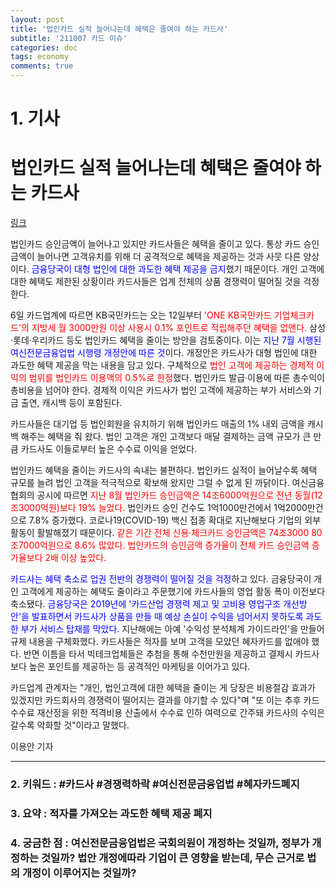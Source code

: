 ```yaml
---
layout: post
title: '법인카드 실적 늘어나는데 혜택은 줄여야 하는 카드사'
subtitle: '211007 카드 이슈'
categories: doc
tags: economy
comments: true
---
```

# 1. 기사

법인카드 실적 늘어나는데 혜택은 줄여야 하는 카드사
==========
[링크](https://news.mt.co.kr/mtview.php?no=2021100616005576776)

법인카드 승인금액이 늘어나고 있지만 카드사들은 혜택을 줄이고 있다.
통상 카드 승인금액이 늘어나면 고객유치를 위해 더 공격적으로 혜택을 제공하는 것과 사뭇 다른 양상이다.
<span style="color:blue">금융당국이 대형 법인에 대한 과도한 혜택 제공을 금지</span>했기 때문이다.
개인 고객에 대한 혜택도 제한된 상황이라 카드사들은 업계 전체의 상품 경쟁력이 떨어질 것을 걱정한다.   

6일 카드업계에 따르면 KB국민카드는 오는 12일부터 <span style="color:red">'ONE KB국민카드 기업체크카드'의 지방세 월 3000만원 이상 사용시 0.1% 포인트로 적립해주던 혜택을 없앤다.</span> 삼성·롯데·우리카드 등도 법인카드 혜택을 줄이는 방안을 검토중이다. 이는 <span style="color:blue">지난 7월 시행된 여신전문금융업법 시행령 개정안에 따른 것</span>이다. 개정안은 카드사가 대형 법인에 대한 과도한 혜택 제공을 막는 내용을 담고 있다. 구체적으로 <span style="color:red">법인 고객에 제공하는 경제적 이익의 범위를 법인카드 이용액의 0.5%로 한정</span>했다. 법인카드 발급·이용에 따른 총수익이 총비용을 넘어야 한다. 경제적 이익은 카드사가 법인 고객에 제공하는 부가 서비스와 기금 출연, 캐시백 등이 포함된다.

카드사들은 대기업 등 법인회원을 유치하기 위해 법인카드 매출의 1% 내외 금액을 캐시백 해주는 혜택을 줘 왔다. 법인 고객은 개인 고객보다 매달 결제하는 금액 규모가 큰 만큼 카드사도 이들로부터 높은 수수료 이익을 얻었다.   

법인카드 혜택을 줄이는 카드사의 속내는 불편하다. 법인카드 실적이 늘어날수록 혜택 규모를 늘려 법인 고객을 적극적으로 확보해 왔지만 그럴 수 없게 된 까닭이다. 여신금융협회의 공시에 따르면 <span style="color:red">지난 8월 법인카드 승인금액은 14조6000억원으로 전년 동월(12조3000억원)보다 19% 늘었다.</span> 법인카드 승인 건수도 1억1000만건에서 1억2000만건으로 7.8% 증가했다. 코로나19(COVID-19) 백신 접종 확대로 지난해보다 기업의 외부활동이 활발해졌기 때문이다. <span style="color:red">같은 기간 전체 신용·체크카드 승인금액은 74조3000 80조7000억원으로 8.6% 많았다. 법인카드의 승인금액 증가율이 전체 카드 승인금액 증가율보다 2배 이상 높았다.</span>   

<span style="color:blue">카드사는 혜택 축소로 업권 전반의 경쟁력이 떨어질 것을 걱정</span>하고 있다. 금융당국이 개인 고객에게 제공하는 혜택도 줄이라고 주문했기에 카드사들의 영업 활동 폭이 이전보다 축소됐다. <span style="color:blue">금융당국은 2019년에 '카드산업 경쟁력 제고 및 고비용 영업구조 개선방안'을 발표하면서 카드사가 상품을 만들 때 예상 손실이 수익을 넘어서지 못하도록 과도한 부가 서비스 탑재를 막았다.</span> 지난해에는 아예 '수익성 분석체계 가이드라인'을 만들어 규제 내용을 구체화했다. 카드사들은 적자를 보며 고객을 모았던 혜자카드를 없애야 했다. 반면 이틈을 타서 빅테크업체들은 추첨을 통해 수천만원을 제공하고 결제시 카드사보다 높은 포인트를 제공하는 등 공격적인 마케팅을 이어가고 있다.   

카드업계 관계자는 "개인, 법인고객에 대한 혜택을 줄이는 게 당장은 비용절감 효과가 있겠지만 카드회사의 경쟁력이 떨어지는 결과를 야기할 수 있다"며 "또 이는 추후 카드 수수료 재산정을 위한 적격비용 산출에서 수수료 인하 여력으로 간주돼 카드사의 수익은 갈수록 악화할 것"이라고 말했다.   

이용안 기자
* * *

### 2. 키워드 : \#카드사 \#경쟁력하락 \#여신전문금융업법 \#혜자카드폐지   
### 3. 요약 : 적자를 가져오는 과도한 혜택 제공 폐지   
### 4. 궁금한 점 : 여신전문금융업법은 국회의원이 개정하는 것일까, 정부가 개정하는 것일까? 법안 개정에따라 기업이 큰 영향을 받는데, 무슨 근거로 법의 개정이 이루어지는 것일까?   
